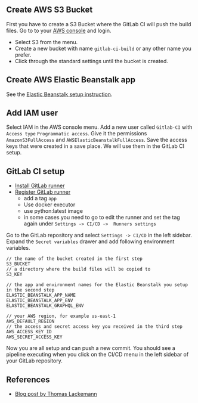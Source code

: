 ## Create AWS S3 Bucket

First you have to create a S3 Bucket where the GitLab CI will push the build files. Go to to your [AWS console](https://console.aws.amazon.com/console/home) and login.

- Select S3 from the menu.
- Create a new bucket with name `gitlab-ci-build` or any other name you prefer.
- Click through the standard settings until the bucket is created.

## Create AWS Elastic Beanstalk app

See the [Elastic Beanstalk setup instruction](https://github.com/jkettmann/universal-react-relay-starter-kit).

## Add IAM user

Select IAM in the AWS console menu. Add a new user called `Gitlab-CI` with `Access type` `Programmatic access`. Give it the permissions `AmazonS3FullAccess` and `AWSElasticBeanstalkFullAccess`. Save the access keys that were created in a save place. We will use them in the GitLab CI setup.

## GitLab CI setup

- [Install GitLab runner](https://docs.gitlab.com/runner/install/)
- [Register GitLab runner](https://docs.gitlab.com/runner/register/index.html)
  - add a tag `app`
  - Use docker executor
  - use python:latest image
  - in some cases you need to go to edit the runner and set the tag again under `Settings -> CI/CD ->  Runners settings`

Go to the GitLab repository and select `Settings -> CI/CD` in the left sidebar. Expand the `Secret variables` drawer and add following environment variables.

```
// the name of the bucket created in the first step
S3_BUCKET
// a directory where the build files will be copied to
S3_KEY

// the app and environment names for the Elastic Beanstalk you setup in the second step
ELASTIC_BEANSTALK_APP_NAME
ELASTIC_BEANSTALK_APP_ENV
ELASTIC_BEANSTALK_GRAPHQL_ENV

// your AWS region, for example us-east-1
AWS_DEFAULT_REGION
// the access and secret access key you received in the third step
AWS_ACCESS_KEY_ID
AWS_SECRET_ACCESS_KEY
```

Now you are all setup and can push a new commit. You should see a pipeline executing when you click on the CI/CD menu in the left sidebar of your GitLab repository.

## References

- [Blog post by Thomas Lackemann](https://lacke.mn/continuous-integration-using-gitlab-with-elastic-beanstalk/)